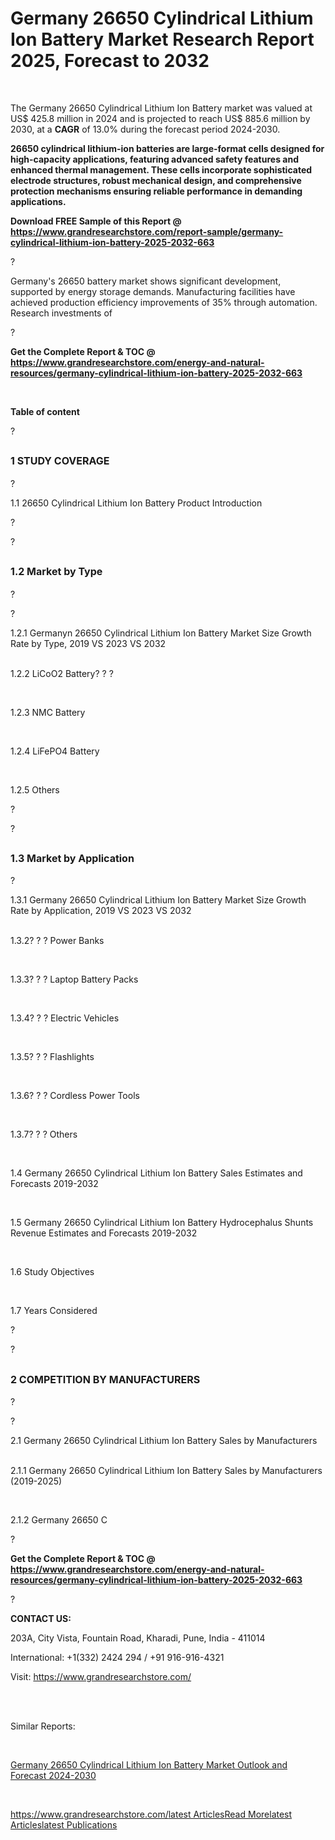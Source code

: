 <h1>Germany 26650 Cylindrical Lithium Ion Battery Market Research Report 2025, Forecast to 2032</h1><br/><p>The Germany 26650 Cylindrical Lithium Ion Battery market was valued at US$ 425.8 million in 2024 and is projected to reach US$ 885.6 million by 2030, at a <strong>CAGR</strong> of 13.0% during the forecast period 2024-2030.</p>
 
 
 
 <p><strong>26650 cylindrical lithium-ion batteries are large-format cells designed for high-capacity applications, featuring advanced safety features and enhanced thermal management. These cells incorporate sophisticated electrode structures, robust mechanical design, and comprehensive protection mechanisms ensuring reliable performance in demanding applications.</strong></p>
 
 
 
 <div><b>Download FREE Sample of this Report @ <a href="https://www.grandresearchstore.com/report-sample/germany-cylindrical-lithium-ion-battery-2025-2032-663">https://www.grandresearchstore.com/report-sample/germany-cylindrical-lithium-ion-battery-2025-2032-663</a></b></div>
 
 
 
 <p>? </p>
 
 
 
 <p>Germany&#39;s 26650 battery market shows significant development, supported by energy storage demands. Manufacturing facilities have achieved production efficiency improvements of 35% through automation. Research investments of</p>
 
 
 
 <p>? </p>
 
 
 
 <div><b>Get the Complete Report & TOC @ <a href="https://www.grandresearchstore.com/energy-and-natural-resources/germany-cylindrical-lithium-ion-battery-2025-2032-663">https://www.grandresearchstore.com/energy-and-natural-resources/germany-cylindrical-lithium-ion-battery-2025-2032-663</a></b></div>
 
 
 
 <p><br />
 
 <b>Table of content</b></p>
 
 
 
 <p>? </p>
 
 
 
 <h2><span style="font-size:16px"><strong>1 STUDY COVERAGE</strong></span></h2>
 
 
 
 <p>? </p>
 
 
 
 <p>1.1 26650 Cylindrical Lithium Ion Battery Product Introduction</p>
 
 
 
 <p>? </p>
 
 
 
 <p>? </p>
 
 
 
 <h2><span style="font-size:16px"><strong>1.2 Market by Type</strong></span></h2>
 
 
 
 <p>? </p>
 
 
 
 <p>? </p>
 
 
 
 <p>1.2.1 Germanyn 26650 Cylindrical Lithium Ion Battery Market Size Growth Rate by Type, 2019 VS 2023 VS 2032<br />
 
 <br />
 
 1.2.2 LiCoO2 Battery? ? ? <br />
 
 <br />
 
 1.2.3 NMC Battery<br />
 
 <br />
 
 1.2.4 LiFePO4 Battery<br />
 
 <br />
 
 1.2.5 Others<br />
 
 ? </p>
 
 
 
 <p>? </p>
 
 
 
 <h2><span style="font-size:16px"><strong>1.3 Market by Application</strong></span></h2>
 
 
 
 <p>? </p>
 
 
 
 <p>1.3.1 Germany 26650 Cylindrical Lithium Ion Battery Market Size Growth Rate by Application, 2019 VS 2023 VS 2032<br />
 
 <br />
 
 1.3.2? ? ? Power Banks<br />
 
 <br />
 
 1.3.3? ? ? Laptop Battery Packs<br />
 
 <br />
 
 1.3.4? ? ? Electric Vehicles<br />
 
 <br />
 
 1.3.5? ? ? Flashlights<br />
 
 <br />
 
 1.3.6? ? ? Cordless Power Tools<br />
 
 <br />
 
 1.3.7? ? ? Others<br />
 
 <br />
 
 1.4 Germany 26650 Cylindrical Lithium Ion Battery Sales Estimates and Forecasts 2019-2032<br />
 
 <br />
 
 1.5 Germany 26650 Cylindrical Lithium Ion Battery Hydrocephalus Shunts Revenue Estimates and Forecasts 2019-2032<br />
 
 <br />
 
 1.6 Study Objectives<br />
 
 <br />
 
 1.7 Years Considered</p>
 
 
 
 <p>? </p>
 
 
 
 <p>? </p>
 
 
 
 <h2><span style="font-size:16px"><strong>2 COMPETITION BY MANUFACTURERS</strong></span></h2>
 
 
 
 <p>? </p>
 
 
 
 <p>? </p>
 
 
 
 <p>2.1 Germany 26650 Cylindrical Lithium Ion Battery Sales by Manufacturers<br />
 
 <br />
 
 2.1.1 Germany 26650 Cylindrical Lithium Ion Battery Sales by Manufacturers (2019-2025)<br />
 
 <br />
 
 2.1.2 Germany 26650 C</p>
 
 
 
 <p>? </p>
 
 
 
 <div><b>Get the Complete Report & TOC @ <a href="https://www.grandresearchstore.com/energy-and-natural-resources/germany-cylindrical-lithium-ion-battery-2025-2032-663">https://www.grandresearchstore.com/energy-and-natural-resources/germany-cylindrical-lithium-ion-battery-2025-2032-663</a></b></div>
 
 
 
 <p>? </p>
 
 
 
 <p><b>CONTACT US:</b><br />
 
 203A, City Vista, Fountain Road, Kharadi, Pune, India - 411014<br />
 
 International: +1(332) 2424 294 / +91 916-916-4321<br />
 
 Visit: <a href="https://www.grandresearchstore.com/">https://www.grandresearchstore.com/</a><br />
 
 <br />
 
 <br />
 
 Similar Reports:<br />
 
 <br />
 
 <a href="https://www.grandresearchstore.com/energy-and-natural-resources/germany-cylindrical-lithium-ion-battery-2024-2030-670">Germany 26650 Cylindrical Lithium Ion Battery Market Outlook and Forecast 2024-2030</a><br />
 
 <br />
 
 <a href="https://gyeongbokgung.com">https://www.grandresearchstore.com/</a><a href="https://hallyeomaritime.com">latest Articles</a><a href="https://jingwansa.com">Read More</a><a href="https://nguoiviet.jp/">latest Articles</a><a href="https://www.intelmarketresearch.com/">latest Publications</a></p>